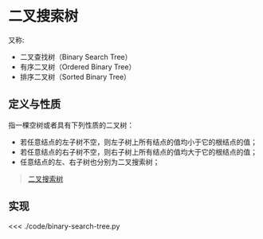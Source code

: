 # 二叉搜索树

又称:

- 二叉查找树（Binary Search Tree）
- 有序二叉树（Ordered Binary Tree）
- 排序二叉树（Sorted Binary Tree）

## 定义与性质

指一棵空树或者具有下列性质的二叉树：

- 若任意结点的左子树不空，则左子树上所有结点的值均小于它的根结点的值；
- 若任意结点的右子树不空，则右子树上所有结点的值均大于它的根结点的值；
- 任意结点的左、右子树也分别为二叉搜索树；

> [二叉搜索树](https://zh.wikipedia.org/wiki/%E4%BA%8C%E5%85%83%E6%90%9C%E5%B0%8B%E6%A8%B9)

## 实现

<<< ./code/binary-search-tree.py
